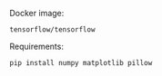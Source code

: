 Docker image:

```
tensorflow/tensorflow
```

Requirements:
```
pip install numpy matplotlib pillow
```
